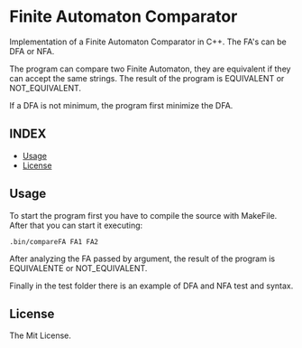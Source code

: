 # Finite Automaton Comparator
Implementation of a Finite Automaton Comparator in C++. The FA's can be DFA or NFA.

The program can compare two Finite Automaton, they are equivalent if they can accept the same strings.
The result of the program is EQUIVALENT or NOT_EQUIVALENT.

If a DFA is not minimum, the program first minimize the DFA.

## INDEX
* [Usage](#usage)
* [License](#license)

## Usage
To start the program first you have to compile the source with MakeFile. After that you can start it executing:

```
.bin/compareFA FA1 FA2
```
After analyzing the FA passed by argument, the result of the program is EQUIVALENTE or NOT_EQUIVALENT.
    
Finally in the test folder there is an example of DFA and NFA test and syntax.
## License
The Mit License.
